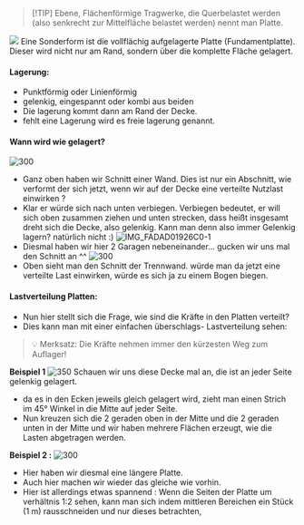 >[!TIP] Ebene, Flächenförmige Tragwerke, die Querbelastet werden (also senkrecht zur Mittelfläche belastet werden) nennt man Platte.

![](Bilder/Baukonstruktionslehre/IMG_F81F68E52183-1.jpeg)
Eine Sonderform ist die vollflächig aufgelagerte Platte (Fundamentplatte). Dieser wird nicht nur am Rand, sondern über die komplette Fläche gelagert.

#### Lagerung:
- Punktförmig oder Linienförmig
- gelenkig, eingespannt oder kombi aus beiden
- Die lagerung kommt dann am Rand der Decke.
- fehlt eine Lagerung wird es freie lagerung genannt.

#### Wann wird wie gelagert?
![300](Bilder/Baukonstruktionslehre/IMG_2FB98ED5123B-1.jpeg)
- Ganz oben haben wir Schnitt einer Wand. Dies ist nur ein Abschnitt, wie verformt der sich jetzt, wenn wir auf der Decke eine verteilte Nutzlast einwirken ?
- Klar er würde sich nach unten verbiegen. Verbiegen bedeutet, er will sich oben zusammen ziehen und unten strecken, dass heißt insgesamt dreht sich die Decke, also gelenkig. Kann man denn also immer Gelenkig lagern? natürlich nicht :)
![IMG_FADAD01926C0-1](Bilder/Baukonstruktionslehre/IMG_FADAD01926C0-1.jpeg)
- Diesmal haben wir hier 2 Garagen nebeneinander... gucken wir uns mal den Schnitt an ^^
![300](Bilder/Baukonstruktionslehre/IMG_75930354E9DF-1.jpeg)
- Oben sieht man den Schnitt der Trennwand. würde man da jetzt eine verteilte Last einwirken, würde es sich ja zu einem Bogen biegen.

#### Lastverteilung Platten:
- Nun hier stellt sich die Frage, wie sind die Kräfte in den Platten verteilt?
- Dies kann man mit einer einfachen überschlags- Lastverteilung sehen:

> 💡 Merksatz: Die Kräfte nehmen immer den kürzesten Weg zum Auflager!

**Beispiel 1**
![350](Bilder/Baukonstruktionslehre/IMG_EB65A9981F16-1.jpeg)
Schauen wir uns diese Decke mal an, die ist an jeder Seite gelenkig gelagert.
- da es in den Ecken jeweils gleich gelagert wird, zieht man einen Strich im 45° Winkel in die Mitte auf jeder Seite.
- Nun kreuzen sich die 2 geraden oben in der Mitte und die 2 geraden unten in der Mitte und wir haben mehrere Flächen erzeugt, wie die Lasten abgetragen werden.

**Beispiel 2 :**
![300](Bilder/Baukonstruktionslehre/IMG_00ADF309CF5B-1.jpeg)
- Hier haben wir diesmal eine längere Platte.
- Auch hier machen wir wieder das gleiche wie vorhin.
- Hier ist allerdings etwas spannend : Wenn die Seiten der Platte um verhältnis 1:2 sehen, kann man sich indem mittleren Bereichen ein Stück (1 m) rausschneiden und nur dieses betrachten,